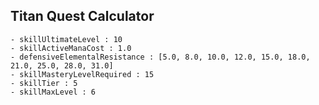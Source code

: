 ## Titan Quest Calculator

    - skillUltimateLevel : 10
    - skillActiveManaCost : 1.0
    - defensiveElementalResistance : [5.0, 8.0, 10.0, 12.0, 15.0, 18.0, 21.0, 25.0, 28.0, 31.0]
    - skillMasteryLevelRequired : 15
    - skillTier : 5
    - skillMaxLevel : 6
